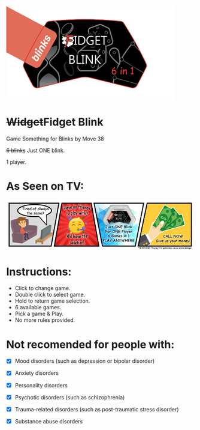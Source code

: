 ![Fidgetbanner](/images/fidgetbanner.jpg) 


# ~~Widget~~Fidget Blink
~~Game~~ Something for Blinks by Move 38

~~6 blinks~~ Just ONE blink.

1 player.

# As Seen on TV:
![Fidgetcomic](/images/fidgetcomic.jpg) 


# Instructions:
- Click to change game.&nbsp;
- Double click to select game.&nbsp;
- Hold to return game selection.&nbsp;
- 6 available games.&nbsp;
- Pick a game & Play.&nbsp;
- No more rules provided.&nbsp;

# Not recomended for people with:
- [x] Mood disorders (such as depression or bipolar disorder)
- [x] Anxiety disorders
- [x] Personality disorders
- [x] Psychotic disorders (such as schizophrenia)
- [x] Trauma-related disorders (such as post-traumatic stress disorder)
- [x] Substance abuse disorders




